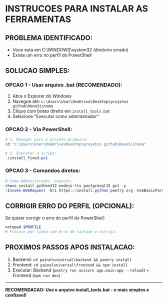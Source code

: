 # INSTRUCOES PARA INSTALAR AS FERRAMENTAS

## PROBLEMA IDENTIFICADO:

- Voce esta em C:\WINDOWS\system32 (diretorio errado)
- Existe um erro no perfil do PowerShell

## SOLUCAO SIMPLES:

### OPCAO 1 - Usar arquivo .bat (RECOMENDADO):

1. Abra o Explorer do Windows
2. Navegue ate: `c:\Users\User\OneDrive\Desktop\projetos github\NovoSistema`
3. Clique com botao direito em `install_tools.bat`
4. Selecione "Executar como administrador"

### OPCAO 2 - Via PowerShell:

```powershell
# 1. Navegar para o projeto primeiro:
cd "c:\Users\User\OneDrive\Desktop\projetos github\NovoSistema"

# 2. Executar o script:
.\install_fixed.ps1
```

### OPCAO 3 - Comandos diretos:

```powershell
# Como Administrador, execute:
choco install python312 nodejs-lts postgresql15 git -y
(Invoke-WebRequest -Uri https://install.python-poetry.org -UseBasicParsing).Content | python -
```

## CORRIGIR ERRO DO PERFIL (OPCIONAL):

Se quiser corrigir o erro do perfil do PowerShell:

```powershell
notepad $PROFILE
# Procure por linha com erro de sintaxe e corrija
```

## PROXIMOS PASSOS APOS INSTALACAO:

1. Backend: `cd paineluniversal\backend && poetry install`
2. Frontend: `cd paineluniversal\frontend && npm install`
3. Executar: Backend (`poetry run uvicorn app.main:app --reload`) + Frontend (`npm run dev`)

---

**RECOMENDACAO: Use o arquivo install_tools.bat - e mais simples e confiavel!**
